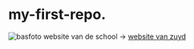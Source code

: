 # my-first-repo.
![basfoto](/bas.jpg)
website van de school -> [website van zuyd](https://www.zuyd.nl)
